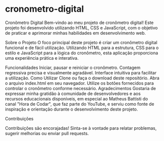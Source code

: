 # cronometro-digital


Cronômetro Digital
Bem-vindo ao meu projeto de cronômetro digital! Este projeto foi desenvolvido utilizando HTML, CSS e JavaScript, com o objetivo de praticar e aprimorar minhas habilidades em desenvolvimento web.

Sobre o Projeto
O foco principal deste projeto é criar um cronômetro digital funcional e de fácil utilização. Utilizando HTML para a estrutura, CSS para o estilo e JavaScript para a lógica do cronômetro, esta aplicação proporciona uma experiência prática e interativa.

Funcionalidades
Iniciar, pausar e reiniciar o cronômetro.
Contagem regressiva precisa e visualmente agradável.
Interface intuitiva para facilitar a utilização.
Como Utilizar
Clone ou faça o download deste repositório.
Abra o arquivo index.html em seu navegador.
Utilize os botões fornecidos para controlar o cronômetro conforme necessário.
Agradecimentos
Gostaria de expressar minha gratidão à comunidade de desenvolvedores e aos recursos educacionais disponíveis, em especial ao Matheus Battisti do canal "Hora de Codar", que faz parte do YouTube, e serviu como fonte de inspiração e orientação durante o desenvolvimento deste projeto.

Contribuições

Contribuições são encorajadas! Sinta-se à vontade para relatar problemas, sugerir melhorias ou enviar pull requests.
